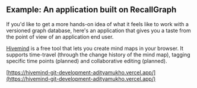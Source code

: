 ## Example: An application built on RecallGraph

If you'd like to get a more hands-on idea of what it feels like to work with a versioned graph database, here's an application that gives you a taste from the point of view of an application end user.

 [Hivemind](https://hivemind-git-development-adityamukho.vercel.app/) is a free tool that lets you create mind maps in your browser. It supports time-travel (through the change history of the mind map), tagging specific time points (planned) and collaborative editing (planned).

 [https://hivemind-git-development-adityamukho.vercel.app/](https://hivemind-git-development-adityamukho.vercel.app/) 